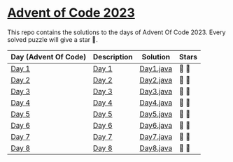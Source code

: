 # [Advent of Code 2023](https://adventofcode.com/2023)

This repo contains the solutions to the days of Advent Of Code 2023.
Every solved puzzle will give a star 🌟.

| Day (Advent Of Code)                         | Description                                     | Solution                                           | Stars |
|----------------------------------------------|-------------------------------------------------|----------------------------------------------------|-------|
| [Day 1](https://adventofcode.com/2023/day/1) | [Day 1](src/main/resources/day1/description.md) | [Day1.java](src/main/java/com/rips7/day/Day1.java) | 🌟 🌟 |
| [Day 2](https://adventofcode.com/2023/day/2) | [Day 2](src/main/resources/day2/description.md) | [Day2.java](src/main/java/com/rips7/day/Day2.java) | 🌟 🌟 |       
| [Day 3](https://adventofcode.com/2023/day/3) | [Day 3](src/main/resources/day3/description.md) | [Day3.java](src/main/java/com/rips7/day/Day3.java) | 🌟 🌟 |       
| [Day 4](https://adventofcode.com/2023/day/4) | [Day 4](src/main/resources/day4/description.md) | [Day4.java](src/main/java/com/rips7/day/Day4.java) | 🌟 🌟 |       
| [Day 5](https://adventofcode.com/2023/day/5) | [Day 5](src/main/resources/day5/description.md) | [Day5.java](src/main/java/com/rips7/day/Day5.java) | 🌟 🌟 |       
| [Day 6](https://adventofcode.com/2023/day/6) | [Day 6](src/main/resources/day6/description.md) | [Day6.java](src/main/java/com/rips7/day/Day6.java) | 🌟 🌟 |       
| [Day 7](https://adventofcode.com/2023/day/7) | [Day 7](src/main/resources/day7/description.md) | [Day7.java](src/main/java/com/rips7/day/Day7.java) | 🌟 🌟 |       
| [Day 8](https://adventofcode.com/2023/day/8) | [Day 8](src/main/resources/day8/description.md) | [Day8.java](src/main/java/com/rips7/day/Day8.java) | 🌟 🌟 |%       
